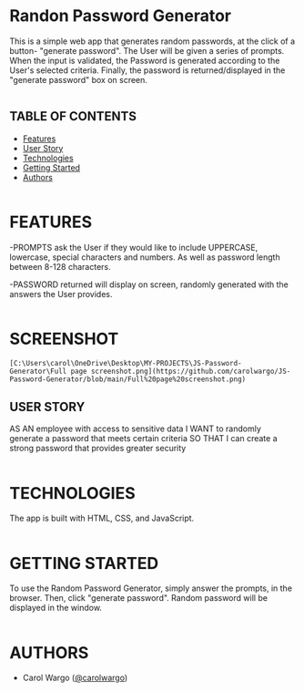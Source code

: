 # Randon Password Generator
This is a simple web app that generates random passwords, at the click of a button- "generate password". The User will be given a series of prompts. When the input is validated, the Password is generated according to the User's selected criteria. Finally, the password is returned/displayed in the "generate password" box on screen. 
```
```
## TABLE OF CONTENTS
- [Features](#features)
- [User Story](#user-story)
- [Technologies](#technologies)
- [Getting Started](#getting-started)
- [Authors](#authors)
```
```
# FEATURES

-PROMPTS ask the User if they would like to include UPPERCASE, lowercase, special characters and numbers. As well as password length between 8-128 characters.

-PASSWORD returned will display on screen, randomly generated with the answers the User provides. 
```
```
# SCREENSHOT
```
[C:\Users\carol\OneDrive\Desktop\MY-PROJECTS\JS-Password-Generator\Full page screenshot.png](https://github.com/carolwargo/JS-Password-Generator/blob/main/Full%20page%20screenshot.png)

```
## USER STORY
AS AN employee with access to sensitive data
I WANT to randomly generate a password that meets certain criteria
SO THAT I can create a strong password that provides greater security
```
```
# TECHNOLOGIES
The app is built with HTML, CSS, and JavaScript. 
```
```
# GETTING STARTED
To use the Random Password Generator, simply answer the prompts, in the browser. Then, click "generate password". Random password will be displayed in the window.
```
```
# AUTHORS
- Carol Wargo  ([@carolwargo](https://github.com/carolwargo))







